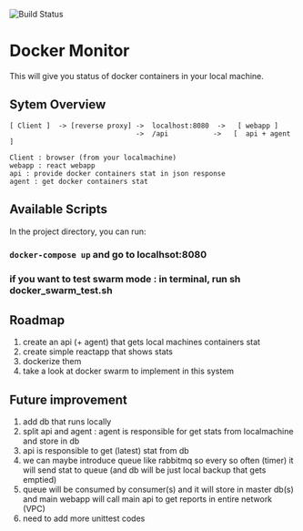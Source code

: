 ![Build Status](https://github.com/yblee85/docker-monitor/workflows/web_build_test/badge.svg)

# Docker Monitor 
This will give you status of docker containers in your local machine.


## Sytem Overview
```
[ Client ]  -> [reverse proxy] ->  localhost:8080  ->   [ webapp ]
                               ->  /api           ->   [  api + agent  ]

Client : browser (from your localmachine)
webapp : react webapp
api : provide docker containers stat in json response
agent : get docker containers stat
```



## Available Scripts

In the project directory, you can run:

### `docker-compose up` and go to localhsot:8080
### if you want to test swarm mode : in terminal, run sh docker_swarm_test.sh

## Roadmap
1. create an api (+ agent) that gets local machines containers stat
2. create simple reactapp that shows stats
3. dockerize them
4. take a look at docker swarm to implement in this system


## Future improvement
1. add db that runs locally
2. split api and agent : agent is responsible for get stats from localmachine and store in db
3. api is responsible to get (latest) stat from db
4. we can maybe introduce queue like rabbitmq so every so often (timer) it will send stat to queue (and db will be just local backup that gets emptied)
5. queue will be consumed by consumer(s) and it will store in master db(s) and main webapp will call main api to get reports in entire network (VPC)
6. need to add more unittest codes